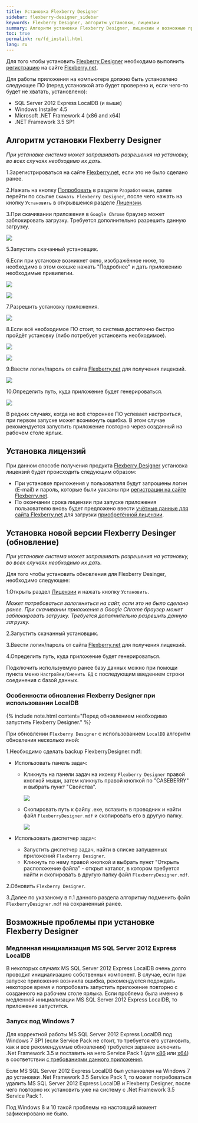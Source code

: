 ```yaml
---
title: Установка Flexberry Designer
sidebar: flexberry-designer_sidebar
keywords: Flexberry Designer, алгоритм установки, лицензии
summary: Алгоритм установки Flexberry Designer, лицензии и возможные проблемы при установке
toc: true
permalink: ru/fd_install.html
lang: ru
---
```


Для того чтобы установить [Flexberry Designer](fd_landing_page.html) необходимо выполнить [регистрацию](https://designer.flexberry.net/#/login-or-register) на сайте [Flexberry.net](https://flexberry.net).  

Для работы приложения на компьютере должно быть установлено следующее ПО (перед установкой это будет проверено и, если чего-то будет не хватать, установлено):

* SQL Server 2012 Express LocalDB (и выше)
* Windows Installer 4.5
* Microsoft .NET Framework 4 (x86 and x64)
* .NET Framework 3.5 SP1

## Алгоритм установки Flexberry Designer

*При установке система может запрашивать разрешения на установку, во всех случаях необходимо их дать.*

1.Зарегистрироваться на сайте [Flexberry.net](https://flexberry.net), если это не было сделано ранее.

2.Нажать на кнопку [Попробовать](https://designer.flexberry.net/#/fd-try) в разделе `Разработчикам`, далее перейти по ссылке `Скачать Flexberry Designer`, после чего нажать на кнопку `Установить` в открывшемся разделе [Лицензии](https://designer.flexberry.net/#/download-win-app).

3.При скачивании приложения в `Google Chrome` браузер может заблокировать загрузку. Требуется дополнительно разрешить данную загрузку.

![](/images/pages/products/flexberry-designer/about/save-chrome.png)

5.Запустить скачанный установщик.

6.Если при установке возникнет окно, изображённое ниже, то необходимо в этом окошке нажать "Подробнее" и дать приложению необходимые привилегии.

![](/images/pages/products/flexberry-designer/about/let-setup0.png)

![](/images/pages/products/flexberry-designer/about/let-setup.png)

7.Разрешить установку приложения.

![](/images/pages/products/flexberry-designer/about/let-setup2.png)

8.Если всё необходимое ПО стоит, то система достаточно быстро пройдёт установку (либо потребует установить необходимое).

![](/images/pages/products/flexberry-designer/about/install-designer.png)

![](/images/pages/products/flexberry-designer/about/let-setup3.png)

9.Ввести логин/пароль от сайта [Flexberry.net](https://designer.flexberry.net/#/fd-try) для получения лицензий.

![](/images/pages/products/flexberry-designer/about/login-flexberry2.png)

10.Определить путь, куда приложение будет генерироваться.

![](/images/pages/products/flexberry-designer/about/set-generation-path.png)

В редких случаях, когда не всё стороннее ПО успевает настроиться, при первом запуске может возникнуть ошибка. В этом случае рекомендуется запустить приложение повторно через созданный на рабочем столе ярлык.

## Установка лицензий

При данном способе получения продукта [Flexberry Designer](fd_landing_page.html) установка лицензий будет происходить следующим образом:

*   При установке приложения у пользователя будут запрошены логин (E-mail) и пароль, которые были уакзаны при [регистрации на сайте Flexberry.net](https://designer.flexberry.net/#/fd-try).
*   По окончании срока лицензии при запуске приложения пользователю вновь будет предложено ввести [учётные данные для сайта Flexberry.net](https://designer.flexberry.net/#/fd-try) для загрузки [приобретённой лицензии](https://designer.flexberry.net/#/fd-try).

## Установка новой версии Flexberry Desinger (обновление)

*При установке система может запрашивать разрешения на установку, во всех случаях необходимо их дать.*

Для того чтобы установить обновления для Flexberry Desinger, необходимо следующее:

1.Открыть раздел [Лицензии](https://designer.flexberry.net/#/download-win-app) и нажать кнопку `Установить`. 

*Может потребоваться залогиниться на сайт, если это не было сделано ранее. При скачивании приложения в Google Chrome браузер может заблокировать загрузку. Требуется дополнительно разрешить данную загрузку.*

2.Запустить скачанный установщик.

3.Ввести логин/пароль от сайта [Flexberry.net](https://designer.flexberry.net/#/fd-try) для получения лицензий.

4.Определить путь, куда приложение будет генерироваться.

Подключить используемую ранее базу данных можно при помощи пункта меню `Настройки/Сменить БД` с последующим введением строки соединения c базой данных.

### Особенности обновления Flexberry Designer при использовании LocalDB

{% include note.html content="Перед обновлением необходимо запустить Flexberry Designer." %}

При обновлении `Flexberry Designer` с использованием `LocalDB` алгоритм обновления несколько иной:

1.Необходимо сделать backup FlexberryDesigner.mdf:

* Использовать панель задач:

    * Кликнуть на панели задач на иконку `Flexberry Designer` правой кнопкой мыши, затем кликнуть правой кнопкой по "CASEBERRY" и выбрать пункт "Свойства".

        ![](/images/pages/products/flexberry-designer/about/update-fd-menu.png)

    * Скопировать путь к файлу .exe, вставить в проводник и найти файл `FlexberryDesigner.mdf` и скопировать его в другую папку.

        ![](/images/pages/products/flexberry-designer/about/update-fd-settings.png)

* Использовать диспетчер задач:

    * Запустить диспетчер задач, найти в списке запущенных приложений `Flexberry Designer`. 
    * Кликнуть по нему правой кнопкой и выбрать пункт "Открыть расположение файла" - открыт каталог, в котором требуется найти и скопировать в другую папку файл `FlexberryDesigner.mdf`. 

2.Обновить `Flexberry Designer`.

3.Далее по указаному в п.1 данного раздела алгоритму подменить файл `FlexberryDesigner.mdf` на сохраненный ранее.

## Возможные проблемы при установке Flexberry Designer 

### Медленная инициализация MS SQL Server 2012 Express LocalDB

В некоторых случаях MS SQL Server 2012 Express LocalDB очень долго проводит инициализацию собственных компонент. В случае, если при запуске приложения возникла ошибка, рекомендуется подождать некоторое время и попробовать запустить приложение повторно с созданного на рабочем столе ярлыка. Если проблема была именно в медленной инициализации MS SQL Server 2012 Express LocalDB, то приложение запустится.

### Запуск под Windows 7

Для корректной работы MS SQL Server 2012 Express LocalDB под Windows 7 SP1 (если Service Pack не стоит, то требуется его установить, как и все рекомендуемые обновления) требуется заранее включить .Net Framework 3.5 и поставить на него Service Pack 1 (для [х86](https://www.microsoft.com/ru-ru/download/details.aspx?id=39237) или [х64](https://www.microsoft.com/ru-ru/download/details.aspx?id=7942)) в соответствии [с требованиями данного приложения](https://msdn.microsoft.com/library/ms143506%28v=SQL.110%29.aspx).

Если MS SQL Server 2012 Express LocalDB был установлен на Windows 7 до установки .Net Framework 3.5 Service Pack 1, то может потребоваться удалить MS SQL Server 2012 Express LocalDB и Flexberry Designer, после чего повторно их установить уже на систему с .Net Framework 3.5 Service Pack 1.

Под Windows 8 и 10 такой проблемы на настоящий момент зафиксировано не было.
